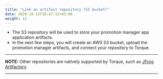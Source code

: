 ```yaml
---
title: "Link an artifact repository (S3 bucket)"
date: 2020-10-15T18:47:11+03:00
weight: 12
---
```


* The S3 repository will be used to store your promotion manager app application artifacts.
* In the next few steps, you will create an AWS S3 bucket, upload the promotion manager artifacts, and connect your repository to Torque.

---
**NOTE:** Other repositories are natively supported by Torque, such as [JFrog Artifactory](https://jfrog.com/artifactory/).

---
